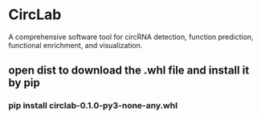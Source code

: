 # CircLab
A comprehensive software tool for circRNA detection,  function prediction, functional enrichment, and visualization.
## open dist to download the .whl file and install it by pip
### pip install circlab-0.1.0-py3-none-any.whl
